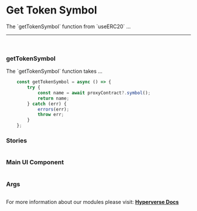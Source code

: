 # Get Token Symbol

<p> The `getTokenSymbol` function from `useERC20` ... </p>

---

<br>

### getTokenSymbol

<p> The `getTokenSymbol` function takes ... </p>

```jsx
	const getTokenSymbol = async () => {
		try {
			const name = await proxyContract?.symbol();
			return name;
		} catch (err) {
			errors(err);
			throw err;
		}
	};
```

### Stories

```jsx

```

### Main UI Component

```jsx

```

### Args

```jsx

```

For more information about our modules please visit: [**Hyperverse Docs**](docs.hyperverse.dev)
